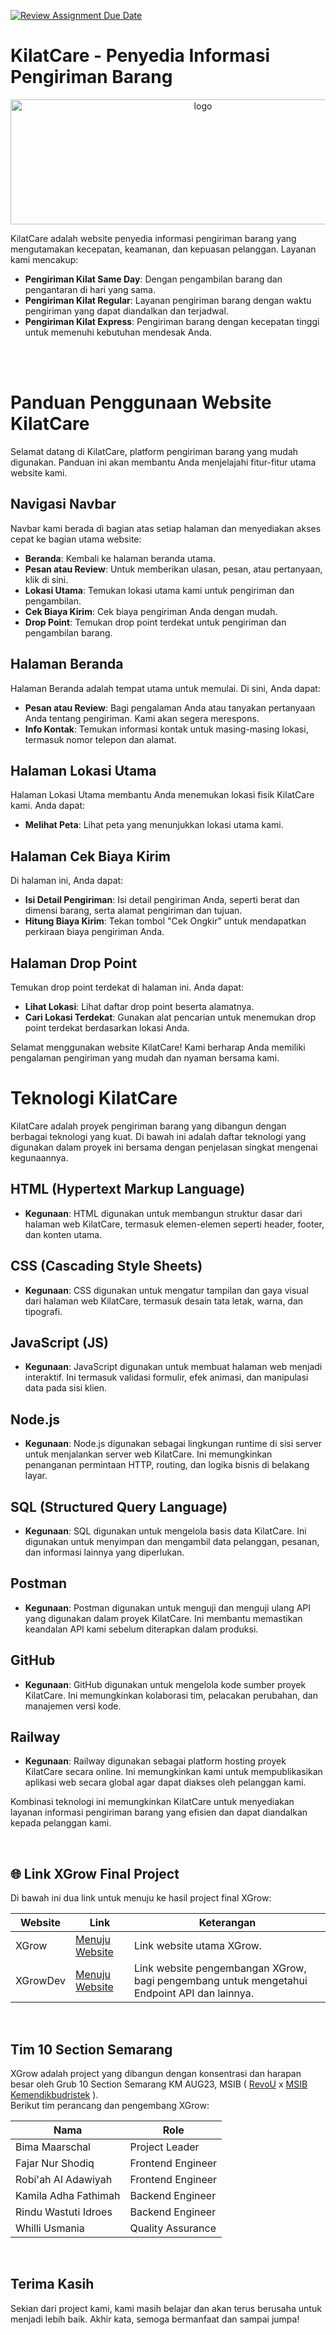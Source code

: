 [![Review Assignment Due Date](https://classroom.github.com/assets/deadline-readme-button-24ddc0f5d75046c5622901739e7c5dd533143b0c8e959d652212380cedb1ea36.svg)](https://classroom.github.com/a/0wBSnje4)
# KilatCare - Penyedia Informasi Pengiriman Barang
<p align="center">
  <img src="hhttps://kampus-merdeka-software-engineering.github.io/FE-Jayapura-20/assets/logo (2).png" alt="logo" width="600px" height="200px">
</p>
KilatCare adalah website penyedia informasi pengiriman barang yang mengutamakan kecepatan, keamanan, dan kepuasan pelanggan. 
Layanan kami mencakup:

- **Pengiriman Kilat Same Day**: Dengan pengambilan barang dan pengantaran di hari yang sama.
- **Pengiriman Kilat Regular**: Layanan pengiriman barang dengan waktu pengiriman yang dapat diandalkan dan terjadwal.
- **Pengiriman Kilat Express**: Pengiriman barang dengan kecepatan tinggi untuk memenuhi kebutuhan mendesak Anda.

<br><br>

# Panduan Penggunaan Website KilatCare

Selamat datang di KilatCare, platform pengiriman barang yang mudah digunakan. Panduan ini akan membantu Anda menjelajahi fitur-fitur utama website kami.

## Navigasi Navbar

Navbar kami berada di bagian atas setiap halaman dan menyediakan akses cepat ke bagian utama website:

- **Beranda**: Kembali ke halaman beranda utama.
- **Pesan atau Review**: Untuk memberikan ulasan, pesan, atau pertanyaan, klik di sini.
- **Lokasi Utama**: Temukan lokasi utama kami untuk pengiriman dan pengambilan.
- **Cek Biaya Kirim**: Cek biaya pengiriman Anda dengan mudah.
- **Drop Point**: Temukan drop point terdekat untuk pengiriman dan pengambilan barang.

## Halaman Beranda

Halaman Beranda adalah tempat utama untuk memulai. Di sini, Anda dapat:

- **Pesan atau Review**: Bagi pengalaman Anda atau tanyakan pertanyaan Anda tentang pengiriman. Kami akan segera merespons.
- **Info Kontak**: Temukan informasi kontak untuk masing-masing lokasi, termasuk nomor telepon dan alamat.

## Halaman Lokasi Utama

Halaman Lokasi Utama membantu Anda menemukan lokasi fisik KilatCare kami. Anda dapat:

- **Melihat Peta**: Lihat peta yang menunjukkan lokasi utama kami.

## Halaman Cek Biaya Kirim

Di halaman ini, Anda dapat:

- **Isi Detail Pengiriman**: Isi detail pengiriman Anda, seperti berat dan dimensi barang, serta alamat pengiriman dan tujuan.
- **Hitung Biaya Kirim**: Tekan tombol "Cek Ongkir" untuk mendapatkan perkiraan biaya pengiriman Anda.

## Halaman Drop Point

Temukan drop point terdekat di halaman ini. Anda dapat:

- **Lihat Lokasi**: Lihat daftar drop point beserta alamatnya.
- **Cari Lokasi Terdekat**: Gunakan alat pencarian untuk menemukan drop point terdekat berdasarkan lokasi Anda.

Selamat menggunakan website KilatCare! Kami berharap Anda memiliki pengalaman pengiriman yang mudah dan nyaman bersama kami.


# Teknologi KilatCare

KilatCare adalah proyek pengiriman barang yang dibangun dengan berbagai teknologi yang kuat. Di bawah ini adalah daftar teknologi yang digunakan dalam proyek ini bersama dengan penjelasan singkat mengenai kegunaannya.

## HTML (Hypertext Markup Language)

- **Kegunaan**: HTML digunakan untuk membangun struktur dasar dari halaman web KilatCare, termasuk elemen-elemen seperti header, footer, dan konten utama.

## CSS (Cascading Style Sheets)

- **Kegunaan**: CSS digunakan untuk mengatur tampilan dan gaya visual dari halaman web KilatCare, termasuk desain tata letak, warna, dan tipografi.

## JavaScript (JS)

- **Kegunaan**: JavaScript digunakan untuk membuat halaman web menjadi interaktif. Ini termasuk validasi formulir, efek animasi, dan manipulasi data pada sisi klien.

## Node.js

- **Kegunaan**: Node.js digunakan sebagai lingkungan runtime di sisi server untuk menjalankan server web KilatCare. Ini memungkinkan penanganan permintaan HTTP, routing, dan logika bisnis di belakang layar.

## SQL (Structured Query Language)

- **Kegunaan**: SQL digunakan untuk mengelola basis data KilatCare. Ini digunakan untuk menyimpan dan mengambil data pelanggan, pesanan, dan informasi lainnya yang diperlukan.

## Postman

- **Kegunaan**: Postman digunakan untuk menguji dan menguji ulang API yang digunakan dalam proyek KilatCare. Ini membantu memastikan keandalan API kami sebelum diterapkan dalam produksi.

## GitHub

- **Kegunaan**: GitHub digunakan untuk mengelola kode sumber proyek KilatCare. Ini memungkinkan kolaborasi tim, pelacakan perubahan, dan manajemen versi kode.

## Railway

- **Kegunaan**: Railway digunakan sebagai platform hosting proyek KilatCare secara online. Ini memungkinkan kami untuk mempublikasikan aplikasi web secara global agar dapat diakses oleh pelanggan kami.

Kombinasi teknologi ini memungkinkan KilatCare untuk menyediakan layanan informasi pengiriman barang yang efisien dan dapat diandalkan kepada pelanggan kami.

<br>

## 🌐 Link XGrow Final Project

Di bawah ini dua link untuk menuju ke hasil project final XGrow:

| Website              | Link                                               | Keterangan                                                                            |
|----------------------|----------------------------------------------------|---------------------------------------------------------------------------------------|
| XGrow                | [Menuju Website](https://kampus-merdeka-software-engineering.github.io/front-end-capstone-project-section-semarang-group-10/) | Link website utama XGrow.|
| XGrowDev             | [Menuju Website](https://back-end-capstone-project-section-semarang-group-10.bimamaarschal.repl.co/)| Link website pengembangan XGrow, bagi pengembang untuk mengetahui Endpoint API dan lainnya.|

<br>

## Tim 10 Section Semarang
XGrow adalah project yang dibangun dengan konsentrasi dan harapan besar oleh Grub 10 Section Semarang KM AUG23, MSIB ( [RevoU](https://revou.co/) x [MSIB Kemendikbudristek](https://www.kemdikbud.go.id/) ). 
<br> Berikut tim perancang dan pengembang XGrow:

| Nama                   | Role                      |
|------------------------|---------------------------|
| Bima Maarschal         | Project Leader            |
| Fajar Nur Shodiq       | Frontend Engineer         |
| Robi'ah Al Adawiyah    | Frontend Engineer         |
| Kamila Adha Fathimah   | Backend Engineer          |
| Rindu Wastuti Idroes   | Backend Engineer          |
| Whilli Usmania         | Quality Assurance         |

<br>

## Terima Kasih
Sekian dari project kami, kami masih belajar dan akan terus berusaha untuk menjadi lebih baik. Akhir kata, semoga bermanfaat dan sampai jumpa!
